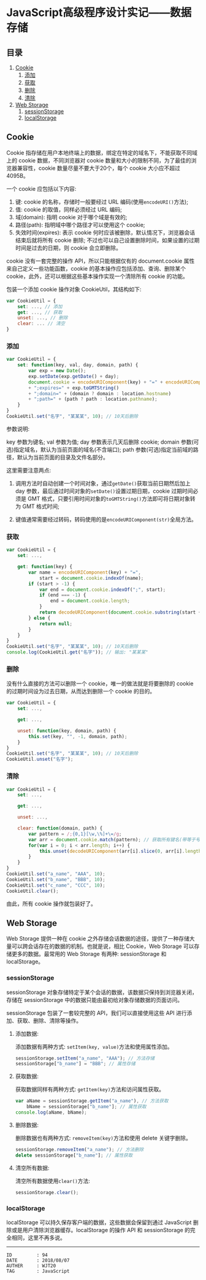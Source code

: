 
# JavaScript高级程序设计实记——数据存储 #

## 目录 ##

1. [Cookie](#href1)
    1. [添加](#href1-1)
    2. [获取](#href1-2)
    3. [删除](#href1-3)
    4. [清除](#href1-4)
2. [Web Storage](#href2)
    1. [sessionStorage](#href2-5)
    2. [localStorage](#href2-6)

## <a name="href1">Cookie</a> ##

Cookie 指存储在用户本地终端上的数据，绑定在特定的域名下，不能获取不同域上的 cookie 数据，不同浏览器对 cookie 数量和大小的限制不同，为了最佳的浏览器兼容性，cookie 数量尽量不要大于20个，每个 cookie 大小应不超过 4095B。

一个 cookie 应包括以下内容:

1. 键: cookie 的名称，存储时一般要经过 URL 编码(使用`encodeURI()`方法);
2. 值: cookie 的取值，同样必须经过 URL 编码;
3. 域(domain): 指明 cookie 对于哪个域是有效的;
4. 路径(path): 指明域中哪个路径才可以使用这个 cookie;
5. 失效时间(expires): 表示 cookie 何时应该被删除，默认情况下，浏览器会话结束后就将所有 cookie 删除; 不过也可以自己设置删除时间，如果设置的过期时间是过去的日期，则 cookie 会立即删除。

cookie 没有一套完整的操作 API，所以只能根据仅有的 document.cookie 属性来自己定义一些功能函数，cookie 的基本操作应包括添加、查询、删除某个 cookie，此外，还可以根据这些基本操作实现一个清除所有 cookie 的功能。

包装一个添加 cookie 操作对象 CookieUtil，其结构如下:

```js
var CookieUtil = {
    set: ..., // 添加
    get: ..., // 获取
    unset: ..., // 删除
    clear: ... // 清空
}
```

### <a name="href1-1">添加</a> ###

```js
var CookieUtil = {
    set: function(key, val, day, domain, path) {
        var exp = new Date();
        exp.setDate(exp.getDate() + day);
        document.cookie = encodeURIComponent(key) + "=" + encodeURIComponent(val)
        + ";expires=" + exp.toGMTString()
        + ";domain=" + (domain ? domain : location.hostname)
        + ";path=" + (path ? path : location.pathname);
    }
}
CookieUtil.set("名字", "某某某", 10); // 10天后删除
```

参数说明:

key 参数为键名; val 参数为值; day 参数表示几天后删除 cookie; domain 参数(可选)指定域名，默认为当前页面的域名(不含端口); path 参数(可选)指定当前域的路径，默认为当前页面的目录及文件名部分。

这里需要注意两点:

1. 调用方法时自动创建一个时间对象，通过`getDate()`获取当前日期然后加上 day 参数，最后通过时间对象的`setDate()`设置过期日期，cookie 过期时间必须是 GMT 格式，只要引用时间对象的`toGMTString()`方法即可将日期对象转为 GMT 格式时间;

2. 键值通常需要经过转码，转码使用的是`encodeURIComponent(str)`全局方法。

### <a name="href1-2">获取</a> ###

```js
var CookieUtil = {
    set: ...,

    get: function(key) {
        var name = encodeURIComponent(key) + "=",
            start = document.cookie.indexOf(name);
        if (start > -1) {
            var end = document.cookie.indexOf(";", start);
            if (end === -1) {
                end = document.cookie.length;
            }
            return decodeURIComponent(document.cookie.substring(start + name.length, end));
        } else {
            return null;
        }
    }
}
CookieUtil.set("名字", "某某某", 10); // 10天后删除
console.log(CookieUtil.get("名字")); // 输出: "某某某"
```

### <a name="href1-3">删除</a> ###

没有什么直接的方法可以删除一个 cookie，唯一的做法就是将要删除的 cookie 的过期时间设为过去日期，从而达到删除一个 cookie 的目的。

```js
var CookieUtil = {
    set: ...,

    get: ...,

    unset: function(key, domain, path) {
        this.set(key, "", -1, domain, path);
    }
}
CookieUtil.set("名字", "某某某", 10); // 10天后删除
CookieUtil.unset("名字");
```

### <a name="href1-4">清除</a> ###

```js
var CookieUtil = {
    set: ...,

    get: ...,

    unset: ...,

    clear: function(domain, path) {
        var pattern = /;{0,1}[\w,\%]+\=/g;
        var arr = document.cookie.match(pattern); // 获取所有键名(带等于号)
        for(var i = 0; i < arr.length; i++) {
            this.unset(decodeURIComponent(arr[i].slice(0, arr[i].length - 1)), domain, path);
        }
    }
}
CookieUtil.set("a_name", "AAA", 10);
CookieUtil.set("b_name", "BBB", 10);
CookieUtil.set("c_name", "CCC", 10);
CookieUtil.clear();
```

由此，所有 cookie 操作就包装好了。

## <a name="href2">Web Storage</a> ##

Web Storage 提供一种在 cookie 之外存储会话数据的途径，提供了一种存储大量可以跨会话存在的数据的机制。也就是说，相比 Cookie，Web Storage 可以存储更多的数据。最常用的 Web Storage 有两种: sessionStorage 和 localStorage。

### <a name="href2-5">sessionStorage</a> ###

sessionStorage 对象存储特定于某个会话的数据，该数据只保持到浏览器关闭，存储在 sessionStorage 中的数据只能由最初给对象存储数据的页面访问。

sessionStorage 包装了一套较完整的 API，我们可以直接使用这些 API 进行添加、获取、删除、清除等操作。

1. 添加数据:

    添加数据有两种方式: `setItem(key, value)`方法和使用属性添加。

    ```js
    sessionStorage.setItem("a_name", "AAA"); // 方法存储
    sessionStorage["b_name"] = "BBB"; // 属性存储
    ```

2. 获取数据:

    获取数据同样有两种方式: `getItem(key)`方法和访问属性获取。

    ```js
    var aName = sessionStorage.getItem("a_name"), // 方法获取
        bName = sessionStorage["b_name"]; // 属性获取
    console.log(aName, bName);
    ```

3. 删除数据:

    删除数据也有两种方式: `removeItem(key)`方法和使用 delete 关键字删除。

    ```js
    sessionStorage.removeItem("a_name"); // 方法删除
    delete sessionStorage["b_name"]; // 属性获取
    ```

4. 清空所有数据:

    清空所有数据使用`clear()`方法:

    ```js
    sessionStorage.clear();
    ```

### <a name="href2-6">localStorage</a> ###

localStorage 可以持久保存客户端的数据，这些数据会保留到通过 JavaScript 删除或是用户清除浏览器缓存。localStorage 的操作 API 和 sessionStorage 的完全相同，这里不再多说。

---

```
ID         : 94
DATE       : 2018/08/07
AUTHER     : WJT20
TAG        : JavaScript
```
